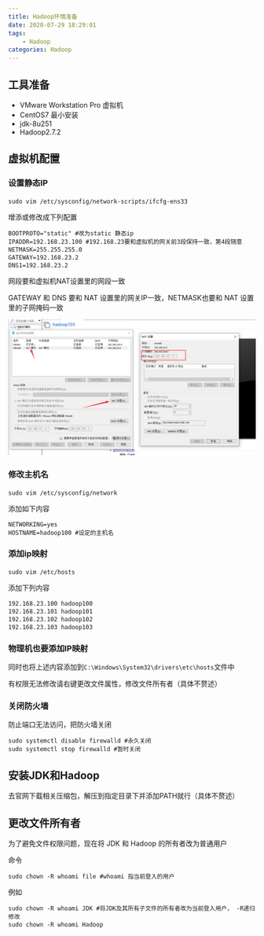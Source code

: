 ```yaml
---
title: Hadoop环境准备
date: 2020-07-29 18:29:01
tags:
	- Hadoop
categories: Hadoop
---
```


## 工具准备

- VMware Workstation Pro 虚拟机
- CentOS7 最小安装
- jdk-8u251
- Hadoop2.7.2

<!-- more -->

## 虚拟机配置

### 设置静态IP

`sudo vim /etc/sysconfig/network-scripts/ifcfg-ens33`

增添或修改成下列配置

```shell
BOOTPROTO="static" #改为static 静态ip
IPADDR=192.168.23.100 #192.168.23要和虚拟机的网关前3段保持一致，第4段随意
NETMASK=255.255.255.0
GATEWAY=192.168.23.2
DNS1=192.168.23.2
```

网段要和虚拟机NAT设置里的网段一致

GATEWAY 和 DNS 要和 NAT 设置里的网关IP一致，NETMASK也要和 NAT 设置里的子网掩码一致

![](/images/pictures/Hadoop/net.png)

### 修改主机名

`sudo vim /etc/sysconfig/network`

添加如下内容

```shell
NETWORKING=yes
HOSTNAME=hadoop100 #设定的主机名
```

### 添加ip映射

`sudo vim /etc/hosts`

添加下列内容

```shell
192.168.23.100 hadoop100
192.168.23.101 hadoop101
192.168.23.102 hadoop102
192.168.23.103 hadoop103
```

### 物理机也要添加IP映射

同时也将上述内容添加到`C:\Windows\System32\drivers\etc\hosts`文件中

有权限无法修改请右键更改文件属性，修改文件所有者（具体不赘述）

### 关闭防火墙

防止端口无法访问，把防火墙关闭

```shell
sudo systemctl disable firewalld #永久关闭
sudo systemctl stop firewalld #暂时关闭
```

## 安装JDK和Hadoop

去官网下载相关压缩包，解压到指定目录下并添加PATH就行（具体不赘述）

## 更改文件所有者

为了避免文件权限问题，现在将 JDK 和 Hadoop 的所有者改为普通用户

命令

```shell
sudo chown -R whoami file #whoami 指当前登入的用户
```

例如

```shell
sudo chown -R whoami JDK #将JDK及其所有子文件的所有者改为当前登入用户， -R递归修改
sudo chown -R whoami Hadoop
```